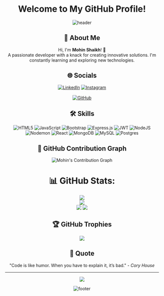 <div align="center">

# Welcome to My GitHub Profile!

![header](https://capsule-render.vercel.app/api?type=waving&color=auto&height=100&section=header)

## 🚀 About Me
Hi, I'm **Mohin Shaikh**! 👋<br>
A passionate developer with a knack for creating innovative solutions. I'm constantly learning and exploring new technologies.

## 🌐 Socials
[![LinkedIn](https://img.shields.io/badge/LinkedIn-blue?style=for-the-badge&logo=linkedin)](https://www.linkedin.com/in/mohin-shaikh-26a75b285/)
[![Instagram](https://img.shields.io/badge/Instagram-E4405F?style=for-the-badge&logo=instagram&logoColor=white)](https://instagram.com/mohinshaikh5689)<br><br>
[![GitHub](https://img.shields.io/badge/GitHub-black?style=for-the-badge&logo=github)](https://github.com/MohinShaikh5689)

## 🛠️ Skills
![HTML5](https://img.shields.io/badge/html5-%23E34F26.svg?style=flat&logo=html5&logoColor=white)
![JavaScript](https://img.shields.io/badge/javascript-%23323330.svg?style=flat&logo=javascript&logoColor=%23F7DF1E)
![Bootstrap](https://img.shields.io/badge/bootstrap-%238511FA.svg?style=flat&logo=bootstrap&logoColor=white)
![Express.js](https://img.shields.io/badge/express.js-%23404d59.svg?style=flat&logo=express&logoColor=%2361DAFB)
![JWT](https://img.shields.io/badge/JWT-black?style=flat&logo=JSON%20web%20tokens)
![NodeJS](https://img.shields.io/badge/node.js-6DA55F?style=flat&logo=node.js&logoColor=white)
![Nodemon](https://img.shields.io/badge/NODEMON-%23323330.svg?style=flat&logo=nodemon&logoColor=%BBDEAD)
![React](https://img.shields.io/badge/react-%2320232a.svg?style=flat&logo=react&logoColor=%2361DAFB)
![MongoDB](https://img.shields.io/badge/MongoDB-%234ea94b.svg?style=flat&logo=mongodb&logoColor=white)
![MySQL](https://img.shields.io/badge/mysql-4479A1.svg?style=flat&logo=mysql&logoColor=white)
![Postgres](https://img.shields.io/badge/postgres-%23316192.svg?style=flat&logo=postgresql&logoColor=white)

## 📅 GitHub Contribution Graph
![Mohin's Contribution Graph](https://github-profile-summary-cards.vercel.app/api/cards/profile-details?username=MohinShaikh5689&theme=github)

# 📊 GitHub Stats:
![](https://github-readme-stats.vercel.app/api?username=MohinShaikh5689&theme=rose_pine&hide_border=false&include_all_commits=false&count_private=false)<br/>
![](https://github-readme-streak-stats.herokuapp.com/?user=MohinShaikh5689&theme=rose_pine&hide_border=false)<br/>
![](https://github-readme-stats.vercel.app/api/top-langs/?username=MohinShaikh5689&theme=rose_pine&hide_border=false&include_all_commits=false&count_private=false&layout=compact)
![](https://github-readme-stats.vercel.app/api/wakatime?username=Mohin&theme=rose_pine&hide_border=false)

## 🏆 GitHub Trophies
![](https://github-profile-trophy.vercel.app/?username=MohinShaikh5689&theme=radical&no-frame=false&no-bg=true&margin-w=4)

## 💬 Quote
"Code is like humor. When you have to explain it, it’s bad." - *Cory House*

---
[![](https://visitcount.itsvg.in/api?id=MohinShaikh5689&icon=0&color=0)](https://visitcount.itsvg.in)

![footer](https://capsule-render.vercel.app/api?type=waving&color=auto&height=100&section=footer)

</div>